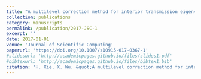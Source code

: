 ```yaml
---
title: "A multilevel correction method for interior transmission eigenvalue problem"
collection: publications
category: manuscripts
permalink: /publication/2017-JSC-1
excerpt: ''
date: 2017-01-01
venue: 'Journal of Scientific Computing'
paperurl: 'https://doi.org/10.1007/s10915-017-0367-1'
#slidesurl: 'http://academicpages.github.io/files/slides1.pdf'
#bibtexurl: 'http://academicpages.github.io/files/bibtex1.bib'
citation: 'H. Xie, X. Wu. &quot;A multilevel correction method for interior transmission eigenvalue problem.&quot; <i>Journal of Scientific Computing</i>. 72(2), 586-604, 2017. https://doi.org/10.1007/s10915-017-0367-1.'
---
```



